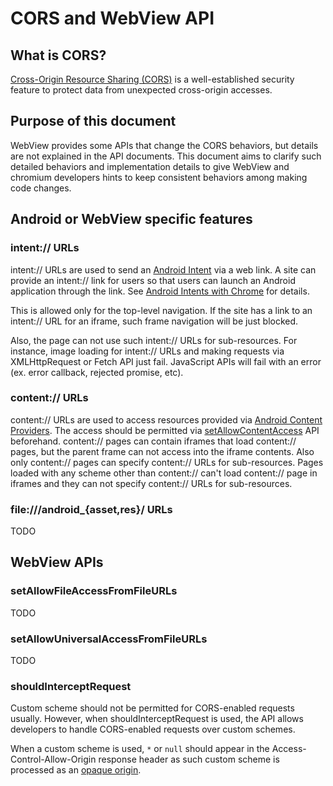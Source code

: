 # CORS and WebView API

## What is CORS?

[Cross-Origin Resource Sharing (CORS)](https://developer.mozilla.org/en-US/docs/Web/HTTP/CORS)
is a well-established security feature to protect data from unexpected
cross-origin accesses.

## Purpose of this document
WebView provides some APIs that change the CORS behaviors, but details are not
explained in the API documents. This document aims to clarify such detailed
behaviors and implementation details to give WebView and chromium developers
hints to keep consistent behaviors among making code changes.

## Android or WebView specific features

### intent:// URLs
intent:// URLs are used to send an [Android Intent](https://developer.android.com/guide/components/intents-filters.html)
via a web link. A site can provide an intent:// link for users so that users can
launch an Android application through the link.
See [Android Intents with Chrome](https://developer.chrome.com/multidevice/android/intents)
for details.

This is allowed only for the top-level navigation. If the site has a link to
an intent:// URL for an iframe, such frame navigation will be just blocked.

Also, the page can not use such intent:// URLs for sub-resources. For instance,
image loading for intent:// URLs and making requests via XMLHttpRequest or Fetch
API just fail. JavaScript APIs will fail with an error (ex. error callback,
rejected promise, etc).

### content:// URLs
content:// URLs are used to access resources provided via
[Android Content Providers](https://developer.android.com/guide/topics/providers/content-providers).
The access should be permitted via
[setAllowContentAccess](https://developer.android.com/reference/android/webkit/WebSettings#setAllowContentAccess(boolean))
API beforehand.
content:// pages can contain iframes that load content:// pages, but the parent
frame can not access into the iframe contents. Also only content:// pages can
specify content:// URLs for sub-resources.
Pages loaded with any scheme other than content:// can't load content:// page in
iframes and they can not specify content:// URLs for sub-resources.

### file:///android\_{asset,res}/ URLs
TODO

## WebView APIs

### setAllowFileAccessFromFileURLs
TODO

### setAllowUniversalAccessFromFileURLs
TODO

### shouldInterceptRequest
Custom scheme should not be permitted for CORS-enabled requests usually.
However, when shouldInterceptRequest is used, the API allows developers to
handle CORS-enabled requests over custom schemes.

When a custom scheme is used, `*` or `null` should appear in the
Access-Control-Allow-Origin response header as such custom scheme is processed
as an [opaque origin](https://html.spec.whatwg.org/multipage/origin.html#concept-origin-opaque).

